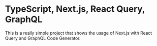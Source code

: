 # TypeScript, Next.js, React Query, GraphQL

This is a really simple project that shows the usage of Next.js with React Query and GraphQL Code Generator.
